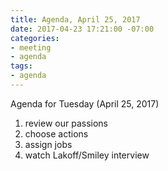 ```yaml
---
title: Agenda, April 25, 2017
date: 2017-04-23 17:21:00 -07:00
categories:
- meeting
- agenda
tags:
- agenda
---
```


Agenda for Tuesday (April 25, 2017)

1. review our passions
2. choose actions
3. assign jobs
4. watch Lakoff/Smiley interview

